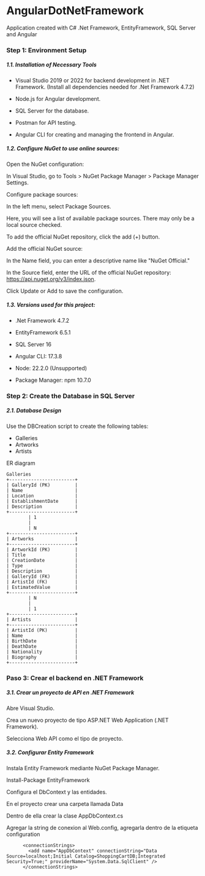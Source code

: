 # AngularDotNetFramework
Application created with C# .Net Framework, EntityFramework, SQL Server and Angular

### Step 1: Environment Setup

##### 1.1. Installation of Necessary Tools

*  Visual Studio 2019 or 2022 for backend development in .NET Framework. (Install all dependencies needed for .Net Framework 4.7.2)

* Node.js for Angular development.

* SQL Server for the database.

* Postman for API testing.

* Angular CLI for creating and managing the frontend in Angular.

##### 1.2. Configure NuGet to use online sources:

Open the NuGet configuration:

In Visual Studio, go to Tools > NuGet Package Manager > Package Manager Settings.

Configure package sources:

In the left menu, select Package Sources.

Here, you will see a list of available package sources. There may only be a local source checked.

To add the official NuGet repository, click the add (+) button.

Add the official NuGet source:

In the Name field, you can enter a descriptive name like "NuGet Official."

In the Source field, enter the URL of the official NuGet repository: https://api.nuget.org/v3/index.json.

Click Update or Add to save the configuration.

##### 1.3. Versions used for this project:

* .Net Framework 4.7.2 

* EntityFramework 6.5.1

* SQL Server 16 

* Angular CLI: 17.3.8

* Node: 22.2.0 (Unsupported)

* Package Manager: npm 10.7.0


### Step 2: Create the Database in SQL Server

##### 2.1. Database Design

Use the DBCreation script to create the following tables: 

* Galleries
* Artworks
* Artists

ER diagram 

    Galleries
    +------------------------+
    | GalleryId (PK)         |
    | Name                   |
    | Location               |
    | EstablishmentDate      |
    | Description            |
    +------------------------+
            | 1
            |
            | N
    +------------------------+
    | Artworks               |
    +------------------------+
    | ArtworkId (PK)         |
    | Title                  |
    | CreationDate           |
    | Type                   |
    | Description            |
    | GalleryId (FK)         |
    | ArtistId (FK)          |
    | EstimatedValue         |
    +------------------------+
            | N
            |
            | 1
    +------------------------+
    | Artists                |
    +------------------------+
    | ArtistId (PK)          |
    | Name                   |
    | BirthDate              |
    | DeathDate              |
    | Nationality            |
    | Biography              |
    +------------------------+


### Paso 3: Crear el backend en .NET Framework

##### 3.1. Crear un proyecto de API en .NET Framework
Abre Visual Studio.

Crea un nuevo proyecto de tipo ASP.NET Web Application (.NET Framework). 
        
Selecciona Web API como el tipo de proyecto.

##### 3.2. Configurar Entity Framework
Instala Entity Framework mediante NuGet Package Manager.
        
Install-Package EntityFramework

Configura el DbContext y las entidades.

En el proyecto crear una carpeta llamada Data

Dentro de ella crear la clase AppDbContext.cs

Agregar la string de conexion al Web.config, agregarla dentro de la etiqueta configuration

          <connectionStrings>
            <add name="AppDbContext" connectionString="Data Source=localhost;Initial Catalog=ShoppingCartDB;Integrated Security=True;" providerName="System.Data.SqlClient" />
          </connectionStrings>